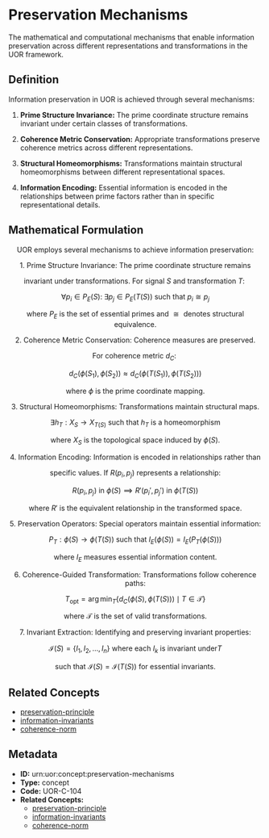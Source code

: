 # Preservation Mechanisms

The mathematical and computational mechanisms that enable information preservation across different representations and transformations in the UOR framework.

## Definition

Information preservation in UOR is achieved through several mechanisms:

1. **Prime Structure Invariance:** The prime coordinate structure remains invariant under certain classes of transformations.

2. **Coherence Metric Conservation:** Appropriate transformations preserve coherence metrics across different representations.

3. **Structural Homeomorphisms:** Transformations maintain structural homeomorphisms between different representational spaces.

4. **Information Encoding:** Essential information is encoded in the relationships between prime factors rather than in specific representational details.

## Mathematical Formulation

$$
\text{UOR employs several mechanisms to achieve information preservation:}
$$

$$
\text{1. Prime Structure Invariance: The prime coordinate structure remains}
$$

$$
\text{   invariant under transformations. For signal } S \text{ and transformation } T:\
$$

$$
\forall p_i \in P_E(S):\; \exists p_j \in P_E(T(S)) \text{ such that } p_i \cong p_j
$$

$$
\text{   where } P_E \text{ is the set of essential primes and } \cong \text{ denotes structural equivalence.}
$$

$$
\text{2. Coherence Metric Conservation: Coherence measures are preserved.}
$$

$$
\text{   For coherence metric } d_C:\
$$

$$
d_C(\phi(S_1), \phi(S_2)) \approx d_C(\phi(T(S_1)), \phi(T(S_2)))
$$

$$
\text{   where } \phi \text{ is the prime coordinate mapping.}
$$

$$
\text{3. Structural Homeomorphisms: Transformations maintain structural maps.}
$$

$$
\exists h_T: X_S \to X_{T(S)} \text{ such that } h_T \text{ is a homeomorphism}
$$

$$
\text{   where } X_S \text{ is the topological space induced by } \phi(S)\text{.}
$$

$$
\text{4. Information Encoding: Information is encoded in relationships rather than}
$$

$$
\text{   specific values. If } R(p_i, p_j) \text{ represents a relationship:}
$$

$$
R(p_i, p_j) \text{ in } \phi(S) \implies R'(p_i', p_j') \text{ in } \phi(T(S))
$$

$$
\text{   where } R' \text{ is the equivalent relationship in the transformed space.}
$$

$$
\text{5. Preservation Operators: Special operators maintain essential information:}
$$

$$
P_T: \phi(S) \to \phi(T(S)) \text{ such that } I_E(\phi(S)) = I_E(P_T(\phi(S)))
$$

$$
\text{   where } I_E \text{ measures essential information content.}
$$

$$
\text{6. Coherence-Guided Transformation: Transformations follow coherence paths:}
$$

$$
T_{\text{opt}} = \arg\min_T \{d_C(\phi(S), \phi(T(S))) \mid T \in \mathcal{T}\}
$$

$$
\text{   where } \mathcal{T} \text{ is the set of valid transformations.}
$$

$$
\text{7. Invariant Extraction: Identifying and preserving invariant properties:}
$$

$$
\mathcal{I}(S) = \{I_1, I_2, \ldots, I_n\} \text{ where each } I_k \text{ is invariant under} T
$$

$$
\text{   such that } \mathcal{I}(S) = \mathcal{I}(T(S)) \text{ for essential invariants.}
$$

## Related Concepts

- [preservation-principle](./preservation-principle.md)
- [information-invariants](./information-invariants.md)
- [coherence-norm](./coherence-norm.md)

## Metadata

- **ID:** urn:uor:concept:preservation-mechanisms
- **Type:** concept
- **Code:** UOR-C-104
- **Related Concepts:**
  - [preservation-principle](./preservation-principle.md)
  - [information-invariants](./information-invariants.md)
  - [coherence-norm](./coherence-norm.md)
